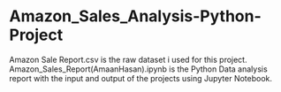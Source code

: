 # Amazon_Sales_Analysis-Python-Project
Amazon Sale Report.csv is the raw dataset i used for this project.
Amazon_Sales_Report(AmaanHasan).ipynb is the Python Data analysis report with the input and output of the projects using Jupyter Notebook.
